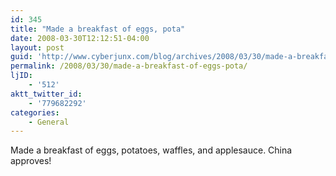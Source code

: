```yaml
---
id: 345
title: "Made a breakfast of eggs, pota"
date: 2008-03-30T12:12:51-04:00
layout: post
guid: 'http://www.cyberjunx.com/blog/archives/2008/03/30/made-a-breakfast-of-eggs-pota/'
permalink: /2008/03/30/made-a-breakfast-of-eggs-pota/
ljID:
    - '512'
aktt_twitter_id:
    - '779682292'
categories:
    - General
---
```


Made a breakfast of eggs, potatoes, waffles, and applesauce. China approves!